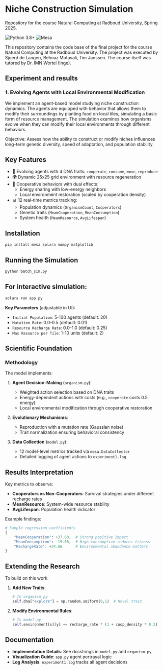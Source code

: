 # Niche Construction Simulation

Repository for the course Natural Computing at Radboud University, Spring 2025. 

![Python 3.8+](https://img.shields.io/badge/python-3.8%2B-blue)
![Mesa](https://img.shields.io/badge/Mesa-1.2.1-green)

This repository contains the code base of the final project for the course Natural Computing at the Radboud University. The project was executed by Sjoerd de Langen, Behnaz Motavali, Tim Janssen. The course itself was tutored by Dr. IMN Wortel (Inge).

## Experiment and results
### 1. Evolving Agents with Local Environmental Modification

 We implement an agent-based model studying niche construction dynamics. The agents are equipped with behavior that allows them to modify their surroundings by planting food on local tiles, simulating a basic form of resource management. The simulation examines how organisms evolve when they can modify their local environments through different behaviors.

Objective: Assess how the ability to construct or modify niches influences long-term genetic diversity, speed of adaptation, and population stability.


## Key Features
- 🧬 Evolving agents with 4 DNA traits: `cooperate`, `consume`, `move`, `reproduce`
- 🌍 Dynamic 25x25 grid environment with resource regeneration
- 🤝 Cooperative behaviors with dual effects:
  - Energy sharing with low-energy neighbors
  - Local environment restoration (scaled by cooperation density)
- 📊 12 real-time metrics tracking:
  - Population dynamics (`OrganismCount`, `Cooperators`)
  - Genetic traits (`MeanCooperation`, `MeanConsumption`)
  - System health (`MeanResource`, `AvgLifespan`)

## Installation
```bash
pip install mesa solara numpy matplotlib
```

## Running the Simulation
```bash
python batch_sim.py
```

## For interactive simulation: 
```bash
solara run app.py 
```

**Key Parameters** (adjustable in UI):
- `Initial Population`: 5-100 agents (default: 20)
- `Mutation Rate`: 0.0-0.5 (default: 0.01)
- `Resource Recharge Rate`: 0.0-1.0 (default: 0.25)
- `Max Resource per Tile`: 1-10 units (default: 2)

## Scientific Foundation
### Methodology
The model implements:
1. **Agent Decision-Making** (`organism.py`):
   - Weighted action selection based on DNA traits
   - Energy-dependent actions with costs (e.g., `cooperate` costs 0.5 energy)
   - Local environmental modification through cooperative restoration

2. **Evolutionary Mechanisms**:
   - Reproduction with a mutation rate (Gaussian noise)
   - Trait normalization ensuring behavioral consistency

3. **Data Collection** (`model.py`):
   - 12 model-level metrics tracked via `mesa.DataCollector`
   - Detailed logging of agent actions to `experiment1.log`

## Results Interpretation
Key metrics to observe:
- **Cooperators vs Non-Cooperators**: Survival strategies under different recharge rates
- **MeanResource**: System-wide resource stability
- **AvgLifespan**: Population health indicator

Example findings:
```python
# Sample regression coefficients 
{
    "MeanCooperation": +37.60,  # Strong positive impact
    "MeanConsumption": -19.68,  # High consumption reduces fitness
    "RechargeRate": +34.66      # Environmental abundance matters
}
```

## Extending the Research
To build on this work:
1. **Add New Traits**:
   ```python
   # In organism.py
   self.dna["explore"] = np.random.uniform(0,1)  # Novel trait
   ```
2. **Modify Environmental Rules**:
   ```python
   # In model.py
   self.environment[x][y] += recharge_rate * (1 + coop_density * 0.3)  # Stronger cooperation bonus
   ```

## Documentation
- **Implementation Details**: See docstrings in `model.py` and `organism.py`
- **Visualization Guide**: `app.py` agent portrayal logic
- **Log Analysis**: `experiment1.log` tracks all agent decisions


